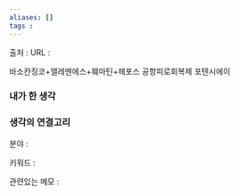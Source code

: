 ```yaml
---
aliases: []
tags :
---
```

출처 : 
URL : 

바소칸징코+엘레멘에스+훼마틴+헤포스
공항피로회복제 포텐시에이

### 내가 한 생각

### 생각의 연결고리
분야 : 

키워드 : 

관련있는 메모 : 